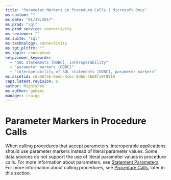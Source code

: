 ```yaml
---
title: "Parameter Markers in Procedure Calls | Microsoft Docs"
ms.custom: ""
ms.date: "01/19/2017"
ms.prod: "sql"
ms.prod_service: connectivity
ms.reviewer: ""
ms.suite: "sql"
ms.technology: connectivity
ms.tgt_pltfrm: ""
ms.topic: conceptual
helpviewer_keywords: 
  - "SQL statements [ODBC], interoperability"
  - "parameter markers [ODBC]"
  - "interoperability of SQL statements [ODBC], parameter markers"
ms.assetid: cda56f2b-6eec-4cbc-8dbb-36d8fa9f9216
caps.latest.revision: 6
author: MightyPen
ms.author: genemi
manager: craigg
---
```

# Parameter Markers in Procedure Calls
When calling procedures that accept parameters, interoperable applications should use parameter markers instead of literal parameter values. Some data sources do not support the use of literal parameter values in procedure calls. For more information about parameters, see [Statement Parameters](../../../odbc/reference/develop-app/statement-parameters.md). For more information about calling procedures, see [Procedure Calls](../../../odbc/reference/develop-app/procedure-calls.md), later in this section.
